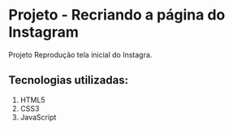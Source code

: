 # Projeto - Recriando a página do Instagram

Projeto Reprodução tela inicial do Instagra.<br> 


## Tecnologias utilizadas:<br> 
1. HTML5<br> 
2. CSS3 <br> 
3. JavaScript<br> 
